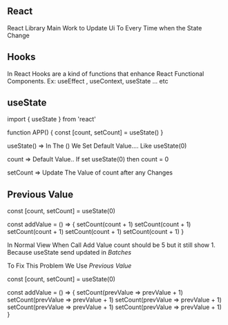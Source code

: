 ## React
React Library Main Work to Update Ui To Every Time when the State Change

## Hooks
In React Hooks are a kind of functions that enhance React Functional Components.
Ex: useEffect , useContext, useState ... etc

## useState
import { useState } from 'react'

function APP() {
  const [count, setCount] = useState()
}


useState() => In The () We Set Default Value.... Like useState(0)

count => Default Value..  If set useState(0) then count = 0

setCount => Update The Value of count after any Changes


## Previous Value

 const [count, setCount] = useState(0)

 const addValue = () => {
    setCount(count  + 1)
    setCount(count  + 1)
    setCount(count  + 1)
    setCount(count  + 1)
    setCount(count  + 1)
  }

In Normal View When Call Add Value count should be 5 but it still show 1. Because useState send updated in *Batches*

To Fix This Problem We Use *Previous Value*


const [count, setCount] = useState(0)

const addValue = () => {
    setCount(prevValue => prevValue + 1)
    setCount(prevValue => prevValue + 1)
    setCount(prevValue => prevValue + 1)
    setCount(prevValue => prevValue + 1)
    setCount(prevValue => prevValue + 1)
  }
